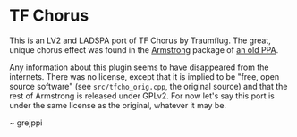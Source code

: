 
TF Chorus
=========

This is an LV2 and LADSPA port of TF Chorus by Traumflug. The great, unique chorus effect was found in the [Armstrong](https://bitbucket.org/paniq/armstrong) package of [an old PPA](https://launchpad.net/~victor-hr/+archive/ppa).

Any information about this plugin seems to have disappeared from the internets. There was no license, except that it is implied to be "free, open source software" (see `src/tfcho_orig.cpp`, the original source) and that the rest of Armstrong is released under GPLv2. For now let's say this port is under the same license as the original, whatever it may be.

~ grejppi
